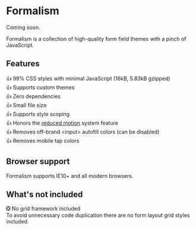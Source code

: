 # Formalism

Coming soon.

Formalism is a collection of high-quality form field themes with a pinch of JavaScript.

## Features

👍 99% CSS styles with minimal JavaScript (16kB, 5.83kB gzipped)<br>
👍 Supports custom themes<br>
👍 Zero dependencies<br>
👍 Small file size<br>
👍 Supports style scoping<br>
👍 Honors the [reduced motion](https://developer.mozilla.org/en-US/docs/Web/CSS/@media/prefers-reduced-motion) system feature<br>
👍 Removes off-brand &lt;input> autofill colors (can be disabled)<br>
👍 Removes mobile tap colors<br>

## Browser support

Formalism supports IE10+ and all modern browsers.

## What's not included

❎ No grid framework included<br>
To avoid unnecessary code duplication there are no form layout grid styles included.
